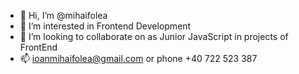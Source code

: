 - 👋 Hi, I’m @mihaifolea
- 👀 I’m interested in Frontend Development
- 💞️ I’m looking to collaborate on as Junior JavaScript in projects of FrontEnd
- 📫 ioanmihaifolea@gmail.com or phone +40 722 523 387

<!---
creativethingsro/creativethingsro is a ✨ special ✨ repository because its `README.md` (this file) appears on your GitHub profile.
You can click the Preview link to take a look at your changes.
--->

